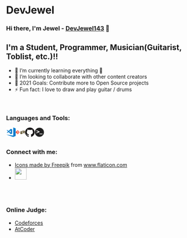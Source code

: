 # DevJewel

### Hi there, I'm Jewel -  [DevJewel143](https://github.com/DevJewel143) 👋



## I'm a Student, Programmer, Musician(Guitarist, Toblist, etc.)!!


- 🌱 I’m currently learning everything 🤣
- 👯 I’m looking to collaborate with other content creators
- 🥅 2021 Goals: Contribute more to Open Source projects
- ⚡ Fun fact: I love to draw and play guitar / drums





<br />

### Languages and Tools:

[<img align="left" alt="Visual Studio Code" width="26px" src="https://raw.githubusercontent.com/github/explore/80688e429a7d4ef2fca1e82350fe8e3517d3494d/topics/visual-studio-code/visual-studio-code.png" />](https://github.com/DevJewel143)
[<img align="left" alt="Git" width="26px" src="https://raw.githubusercontent.com/github/explore/80688e429a7d4ef2fca1e82350fe8e3517d3494d/topics/git/git.png" />](https://github.com/DevJewel143)
[<img align="left" alt="GitHub" width="26px" src="https://raw.githubusercontent.com/github/explore/78df643247d429f6cc873026c0622819ad797942/topics/github/github.png" />](https://github.com/DevJewel143)
[<img align="left" alt="Terminal" width="26px" src="https://raw.githubusercontent.com/github/explore/80688e429a7d4ef2fca1e82350fe8e3517d3494d/topics/terminal/terminal.png" />](https://github.com/DevJewel143)

<br />
<br />

### Connect with me:

- [<div>Icons made by <a href="https://www.freepik.com" title="Freepik">Freepik</a> from <a href="https://www.flaticon.com/" title="Flaticon">www.flaticon.com</a></div>](https://www.facebook.com/dev.jewel.5/)
- [<img height="32" width="32" src="https://cdn.jsdelivr.net/npm/simple-icons@v4/icons/YouTube.svg" />](https://www.youtube.com/channel/UCfIRjgOdxc79-IYGdxbF7fA)

<br />
<br />

### Online Judge:

- [Codeforces](https://codeforces.com/profile/Call_me_DJ)
- [AtCoder](https://atcoder.jp/users/DevJewel)






